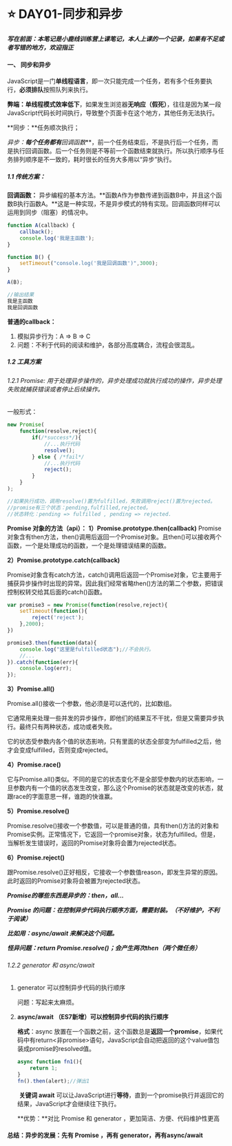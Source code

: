 # ⭐ DAY01-同步和异步

***写在前面：本笔记是小鹿线训练营上课笔记，本人上课的一个记录，如果有不足或者写错的地方，欢迎指正***



#### 一、 同步和异步

JavaScript是一门**单线程语言**，即一次只能完成一个任务，若有多个任务要执行，**必须排队**按照队列来执行。

**弊端：**单线程模式**效率低下**，如果发生浏览器**无响应（假死）**，往往是因为某一段JavaScript代码长时间执行，导致整个页面卡在这个地方，其他任务无法执行。

**同步：**任务顺次执行；

**异步：**每个任务都有***回调函数***，前一个任务结束后，不是执行后一个任务，而是执行回调函数。后一个任务则是不等前一个函数结束就执行。所以执行顺序与任务排列顺序是不一致的，耗时很长的任务大多用以“异步”执行。

##### 1.1 传统方案：

**回调函数：** 异步编程的基本方法。**函数A作为参数传递到函数B中，并且这个函数B执行函数A。**这是一种实现，不是异步模式的特有实现。回调函数同样可以运用到同步（阻塞）的情况中。

```js
function A(callback) {
    callback();
    console.log('我是主函数');
}

function B() {
    setTimeout("console.log('我是回调函数')",3000);
}

A(B);

//输出结果
我是主函数
我是回调函数
```



**普通的callback：**

1. 模拟异步行为：A => B => C
2. 问题：不利于代码的阅读和维护，各部分高度耦合，流程会很混乱。

##### 1.2 工具方案

###### 1.2.1 Promise: 用于处理异步操作的，异步处理成功就执行成功的操作，异步处理失败就捕获错误或者停止后续操作。

一般形式：

```js
new Promise(
    function(resolve,reject){
        if(/*success*/){
            //...执行代码
            resolve();
        } else { /*fail*/
            //...执行代码
            reject();
        }
    }
);

//如果执行成功，调用resolve()置为fulfilled，失败调用reject()置为rejected。
//promise有三个状态：pending,fulfilled,rejected。
//状态转化：pending => fulfilled , pending => rejected.
```

**Promise 对象的方法（api）：**
**1）Promise.prototype.then(callback)**
    Promise对象含有then方法，then()调用后返回一个Promise对象。且then()可以接收两个函数，一个是处理成功的函数，一个是处理错误结果的函数。

**2）Promise.prototype.catch(callback)**

​    Promise对象含有catch方法，catch()调用后返回一个Promise对象，它主要用于捕获异步操作时出现的异常。因此我们经常省略then()方法的第二个参数，把错误控制权转交给其后面的catch()函数。

```js
var promise3 = new Promise(function(resolve,reject){
    setTimeout(function(){
        reject('reject');
    },2000);
})

promise3.then(function(data){
    console.log("这里是fulfilled状态");//不会执行。
    //...
}).catch(function(err){
    console.log(err);
});
```

**3）Promise.all()**

Promise.all()接收一个参数，他必须是可以迭代的，比如数组。

它通常用来处理一些并发的异步操作，即他们的结果互不干扰，但是又需要异步执行。最终只有两种状态，成功或者失败。

它的状态受参数内各个值的状态影响，只有里面的状态全部变为fulfilled之后，他才会变成fulfilled，否则变成rejected。

**4）Promise.race()**

它与Promise.all()类似。不同的是它的状态变化不是全部受参数内的状态影响，一旦参数内有一个值的状态发生改变，那么这个Promise的状态就是改变的状态，就跟race的字面意思一样，谁跑的快谁赢。

**5）Promise.resolve()**

Promise.resolve()接收一个参数值，可以是普通的值，具有then()方法的对象和Promise实例。正常情况下，它返回一个promise对象，状态为fulfilled。但是，当解析发生错误时，返回的Promise对象将会置为rejected状态。

**6）Promise.reject()**

跟Promise.resolve()正好相反，它接收一个参数值reason，即发生异常的原因。此时返回的Promise对象将会被置为rejected状态。

***Promise的哪些东西是异步的：then，all...***

***Promise 的问题：在控制异步代码执行顺序方面，需要封装。（不好维护，不利于阅读）***

***比如用：async/await 来解决这个问题。***

***怪异问题：return Promise.resolve()；会产生两次then（两个微任务）***

###### 1.2.2 generator 和 async/await

1. generator 可以控制异步代码的执行顺序

   问题：写起来太麻烦。

2. **async/await （ES7新增）可以控制异步代码的执行顺序**

   **格式**：async 放置在一个函数之前，这个函数总是**返回一个promise**，如果代码中有return<非promise>语句，JavaScript会自动把返回的这个value值包装成promise的resolved值。

   ```js
   async function fn1(){
       return 1;
   }
   fn().then(alert);//弹出1
   ```

   ​	**关键词 await** 可以让JavaScript进行**等待**，直到一个promise执行并返回它的结果，JavaScript才会继续往下执行。

   **优势：**对比 Promise 和 generator ，更加简洁、方便、代码维护性更高

#### 总结：异步的发展：先有 Promise ，再有 generator，再有async/await

